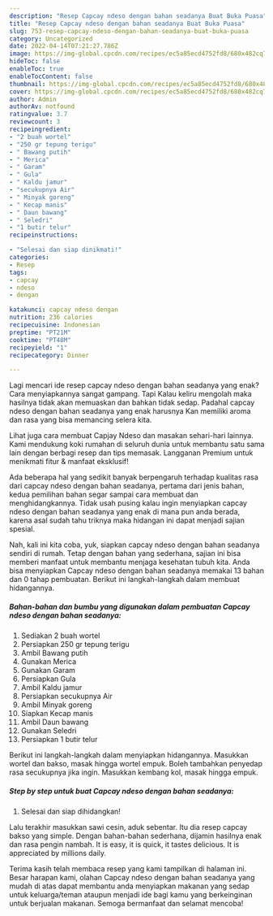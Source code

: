 ```yaml
---
description: "Resep Capcay ndeso dengan bahan seadanya Buat Buka Puasa"
title: "Resep Capcay ndeso dengan bahan seadanya Buat Buka Puasa"
slug: 753-resep-capcay-ndeso-dengan-bahan-seadanya-buat-buka-puasa
category: Uncategorized
date: 2022-04-14T07:21:27.786Z
image: https://img-global.cpcdn.com/recipes/ec5a85ecd4752fd8/680x482cq70/capcay-ndeso-dengan-bahan-seadanya-foto-resep-utama.jpg
hideToc: false
enableToc: true
enableTocContent: false
thumbnail: https://img-global.cpcdn.com/recipes/ec5a85ecd4752fd8/680x482cq70/capcay-ndeso-dengan-bahan-seadanya-foto-resep-utama.jpg
cover: https://img-global.cpcdn.com/recipes/ec5a85ecd4752fd8/680x482cq70/capcay-ndeso-dengan-bahan-seadanya-foto-resep-utama.jpg
author: Admin
authorAv: notfound
ratingvalue: 3.7
reviewcount: 3
recipeingredient:
- "2 buah wortel"
- "250 gr tepung terigu"
- " Bawang putih"
- " Merica"
- " Garam"
- " Gula"
- " Kaldu jamur"
- "secukupnya Air"
- " Minyak goreng"
- " Kecap manis"
- " Daun bawang"
- " Seledri"
- "1 butir telur"
recipeinstructions:

- "Selesai dan siap dinikmati!"
categories:
- Resep
tags:
- capcay
- ndeso
- dengan

katakunci: capcay ndeso dengan 
nutrition: 236 calories
recipecuisine: Indonesian
preptime: "PT21M"
cooktime: "PT48M"
recipeyield: "1"
recipecategory: Dinner

---
```



Lagi mencari ide resep capcay ndeso dengan bahan seadanya yang enak? Cara menyiapkannya sangat gampang. Tapi Kalau keliru mengolah maka hasilnya tidak akan memuaskan dan bahkan tidak sedap. Padahal capcay ndeso dengan bahan seadanya yang enak harusnya Kan memiliki aroma dan rasa yang bisa memancing selera kita.


Lihat juga cara membuat Capjay Ndeso dan masakan sehari-hari lainnya. Kami mendukung koki rumahan di seluruh dunia untuk membantu satu sama lain dengan berbagi resep dan tips memasak. Langganan Premium untuk menikmati fitur &amp; manfaat eksklusif!

Ada beberapa hal yang sedikit banyak berpengaruh terhadap kualitas rasa dari capcay ndeso dengan bahan seadanya, pertama dari jenis bahan, kedua pemilihan bahan segar sampai cara membuat dan menghidangkannya. Tidak usah pusing kalau ingin menyiapkan capcay ndeso dengan bahan seadanya yang enak di mana pun anda berada, karena asal sudah tahu triknya maka hidangan ini dapat menjadi sajian spesial.


Nah, kali ini kita coba, yuk, siapkan capcay ndeso dengan bahan seadanya sendiri di rumah. Tetap dengan bahan yang sederhana, sajian ini bisa memberi manfaat untuk membantu menjaga kesehatan tubuh kita. Anda bisa menyiapkan Capcay ndeso dengan bahan seadanya memakai 13 bahan dan 0 tahap pembuatan. Berikut ini langkah-langkah dalam membuat hidangannya.

<!--inarticleads1-->

##### Bahan-bahan dan bumbu yang digunakan dalam pembuatan Capcay ndeso dengan bahan seadanya:

1. Sediakan 2 buah wortel
1. Persiapkan 250 gr tepung terigu
1. Ambil  Bawang putih
1. Gunakan  Merica
1. Gunakan  Garam
1. Persiapkan  Gula
1. Ambil  Kaldu jamur
1. Persiapkan secukupnya Air
1. Ambil  Minyak goreng
1. Siapkan  Kecap manis
1. Ambil  Daun bawang
1. Gunakan  Seledri
1. Persiapkan 1 butir telur


Berikut ini langkah-langkah dalam menyiapkan hidangannya. Masukkan wortel dan bakso, masak hingga wortel empuk. Boleh tambahkan penyedap rasa secukupnya jika ingin. Masukkan kembang kol, masak hingga empuk. 

<!--inarticleads2-->

##### Step by step untuk buat Capcay ndeso dengan bahan seadanya:


1. Selesai dan siap dihidangkan!

Lalu terakhir masukkan sawi cesin, aduk sebentar. Itu dia resep capcay bakso yang simple. Dengan bahan-bahan sederhana, dijamin hasilnya enak dan rasa pengin nambah. It is easy, it is quick, it tastes delicious. It is appreciated by millions daily. 

Terima kasih telah membaca resep yang kami tampilkan di halaman ini. Besar harapan kami, olahan Capcay ndeso dengan bahan seadanya yang mudah di atas dapat membantu anda menyiapkan makanan yang sedap untuk keluarga/teman ataupun menjadi ide bagi kamu yang berkeinginan untuk berjualan makanan. Semoga bermanfaat dan selamat mencoba!
